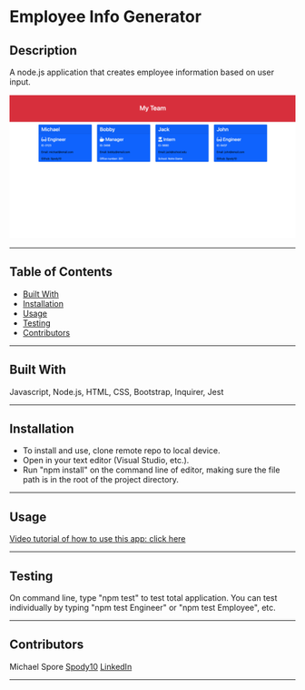 # Employee Info Generator

## Description

A node.js application that creates employee information based on user input.

![Screenshot](./imgs/employee-gen-pic.png)

---

## Table of Contents

- [Built With](#built-with)
- [Installation](#installation)
- [Usage](#usage)
- [Testing](#testing)
- [Contributors](#contributors)

---

## Built With

Javascript, Node.js, HTML, CSS, Bootstrap, Inquirer, Jest

---

## Installation

- To install and use, clone remote repo to local device.
- Open in your text editor (Visual Studio, etc.).
- Run "npm install" on the command line of editor, making sure the file path is in the root of the project directory.

---

## Usage

[Video tutorial of how to use this app: click here](https://drive.google.com/file/d/11gho4y6Id2VncoBVrJgBd0-9DhiBt8xv/view)

---

## Testing

On command line, type "npm test" to test total application. You can test individually by typing "npm test Engineer" or "npm test Employee", etc.

---

## Contributors

Michael Spore
[Spody10](https://github.com/Spody10)
[LinkedIn](https://www.linkedin.com/in/michael-spore-6898ba2b/)

---
